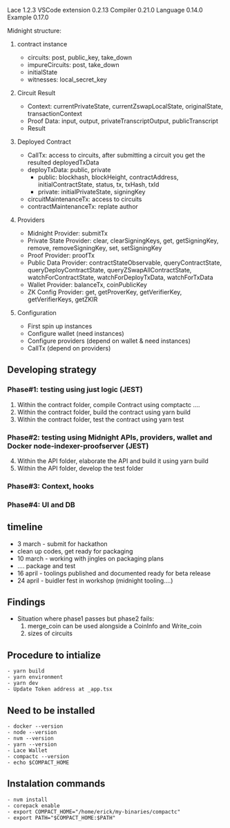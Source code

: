 Lace 1.2.3
VSCode extension 0.2.13
Compiler 0.21.0
Language 0.14.0
Example 0.17.0

Midnight structure:

1. contract instance
    - circuits: post, public_key, take_down
    - impureCircuits: post, take_down
    - initialState
    - witnesses: local_secret_key

2. Circuit Result
    - Context: currentPrivateState, currentZswapLocalState, originalState, transactionContext
    - Proof Data: input, output, privateTranscriptOutput, publicTranscript
    - Result

3. Deployed Contract
    - CallTx: access to circuits, after submitting a circuit you get the resulted deployedTxData
    - deployTxData: public, private
        - public: blockhash, blockHeight, contractAddress, initialContractState, status, tx, txHash, txId
        - private: initialPrivateState, signingKey
    - circuitMaintenanceTx: access to circuits
    - contractMaintenanceTx: replate author

4. Providers
    - Midnight Provider: submitTx
    - Private State Provider: clear, clearSigningKeys, get, getSigningKey, remove, removeSigningKey, set, setSigningKey
    - Proof Provider: proofTx
    - Public Data Provider: contractStateObservable, queryContractState, queryDeployContractState, queryZSwapAllContractState, watchForContractState, watchForDeployTxData, watchForTxData
    - Wallet Provider: balanceTx, coinPublicKey
    - ZK Config Provider: get, getProverKey, getVerifierKey, getVerifierKeys, getZKIR

5. Configuration
    - First spin up instances
    - Configure wallet (need instances)
    - Configure providers (depend on wallet & need instances)
    - CallTx (depend on providers)

## Developing strategy
### Phase#1: testing using just logic (JEST)
1. Within the contract folder, compile Contract using comptactc ....
2. Within the contract folder, build the contract using yarn build
3. Within the contract folder, test the contract using yarn test

### Phase#2: testing using Midnight APIs, providers, wallet and Docker node-indexer-proofserver (JEST)
4. Within the API folder, elaborate the API and build it using yarn build
5. Within the API folder, develop the test folder 

### Phase#3: Context, hooks

### Phase#4: UI and DB

## timeline

- 3 march - submit for hackathon
- clean up codes, get ready for packaging
- 10 march - working with jingles on packaging plans
- .... package and test
- 16 april - toolings published and documented ready for beta release
- 24 april - buidler fest in workshop (midnight tooling....)

## Findings

- Situation where phase1 passes but phase2 fails:
    1. merge_coin can be used alongside a CoinInfo and Write_coin
    2. sizes of circuits

## Procedure to intialize
    - yarn build
    - yarn environment
    - yarn dev
    - Update Token address at _app.tsx

## Need to be installed
    - docker --version
    - node --version
    - nvm --version
    - yarn --version 
    - Lace Wallet
    - compactc --version
    - echo $COMPACT_HOME

## Instalation commands
    - nvm install
    - corepack enable
    - export COMPACT_HOME="/home/erick/my-binaries/compactc"
    - export PATH="$COMPACT_HOME:$PATH"
